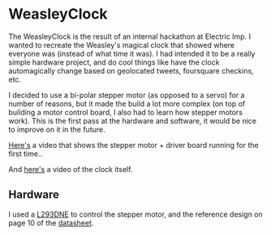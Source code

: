 # WeasleyClock
The WeasleyClock is the result of an internal hackathon at Electric Imp. I wanted to recreate the Weasley's magical clock that showed where everyone was (instead of what time it was). I had intended it to be a really simple hardware project, and do cool things like have the clock automagically change based on geolocated tweets, foursquare checkins, etc.

I decided to use a bi-polar stepper motor (as opposed to a servo) for a number of reasons, but it made the build a lot more complex (on top of building a motor control board, I also had to learn how stepper motors work). This is the first pass at the hardware and software, it would be nice to improve on it in the future.

[Here's](https://vine.co/v/bQvnwFq1Vjj) a video that shows the stepper motor + driver board running for the first time..

And [here's](https://vine.co/v/bQ6W3r3HEMi) a video of the clock itself.

## Hardware
I used a [L293DNE](http://www.mouser.com/ProductDetail/Texas-Instruments/L293DNE/?qs=ZA235jQDfbp/p7f5ThcsUA==) to control the stepper motor, and the reference design on page 10 of the [datasheet](http://www.mouser.com/ds/2/405/slrs008c-128230.pdf).